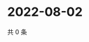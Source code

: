 # 2022-08-02

共 0 条

<!-- BEGIN WEIBO -->
<!-- 最后更新时间 Tue Aug 02 2022 07:01:08 GMT+0800 (China Standard Time) -->

<!-- END WEIBO -->
